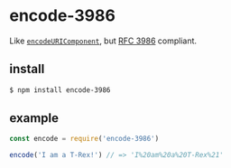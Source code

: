 # encode-3986

Like [`encodeURIComponent`](https://developer.mozilla.org/en-US/docs/Web/JavaScript/Reference/Global_Objects/encodeURIComponent), but [RFC 3986](https://tools.ietf.org/html/rfc3986) compliant.

## install

```sh
$ npm install encode-3986
```

## example

```js
const encode = require('encode-3986')

encode('I am a T-Rex!') // => 'I%20am%20a%20T-Rex%21'
```
